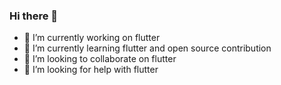 ### Hi there 👋



- 🔭 I’m currently working on flutter
- 🌱 I’m currently learning flutter and open source contribution
- 👯 I’m looking to collaborate on flutter
- 🤔 I’m looking for help with flutter
<!-- 💬 Ask me about
- 📫 How to reach me: ...
- 😄 Pronouns: ...
- ⚡ Fun fact: ...

-->
